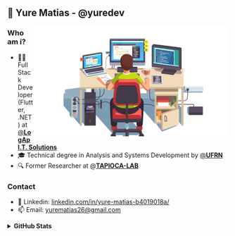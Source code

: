 ## 👤 Yure Matias - @yuredev

<img align="right" src="coder.png" height="250" />

### **Who am i?**
 
- 👨‍💻 Full Stack Developer (Flutter, .NET) at [@**LogAp I.T. Solutions**](https://www.logap.com.br/)
- 🎓 Technical degree in Analysis and Systems Development by [@**UFRN**](https://www.ufrn.br/)
- 🔍 Former Researcher at @[**TAPIOCA-LAB**](http://tapioca.eaj.ufrn.br/?page_id=50&lang=en)

### **Contact**

- 💼 Linkedin: [linkedin.com/in/yure-matias-b4019018a/](https://www.linkedin.com/in/yure-matias-b4019018a/)
- 📫 Email: [yurematias26@gmail.com](mailto:yurematias26@gmail.com)

<details>
  <summary><strong>GitHub Stats<strong/></summary>

  <img align="left" alt="GitHub top languages" src="https://github-readme-stats.vercel.app/api/top-langs/?username=yuredev&hide=html,css&langs_count=8&layout=compact&theme=tokyonight&hide_border=true&bg_color=0d1117&text_color=fff&title_color=58a6ff&icon_color=58a6ff" />

</details>
